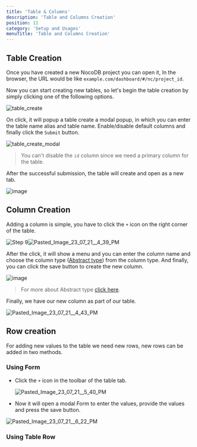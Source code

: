 ```yaml
---
title: 'Table & Columns'
description: 'Table and Columns Creation'
position: 11
category: 'Setup and Usages'
menuTitle: 'Table and Columns Creation'
---
```



## Table Creation

Once you have created a new NocoDB project you can open it, In the browser, the URL would be like `example.com/dashboard/#/nc/project_id`.  

Now you can start creating new tables, so let's begin the table creation by simply clicking one of the following options.

![table_create](https://user-images.githubusercontent.com/61551451/126771744-063f22da-6def-43fe-b9ef-1744d104db9d.png)

 On click, it will popup a table create a modal popup, in which you can enter the table name alias and table name. Enable/disable default columns and finally click the `Submit` button.
 
![table_create_modal](https://user-images.githubusercontent.com/61551451/126772859-5a301c45-d830-4df2-a05a-43b15dd77728.png)

> You can't disable the `id` column since we need a primary column for the table.

After the successful submission, the table will create and open as a new tab.

![image](https://user-images.githubusercontent.com/61551451/126773614-c945f654-cba8-4dd6-bd5e-d74890543d11.png)

## Column Creation

Adding a column is simple, you have to click the `+` icon on the right corner of the table.

![Step 9](../../static/s3/9.png)![Pasted_Image_23_07_21__4_39_PM](https://user-images.githubusercontent.com/61551451/126773798-4470d632-69e0-4f5f-803b-e3597715fe22.png)

After the click, it will show a menu and you can enter the column name and choose the column type ([Abstract type](./abstract-types)) from the column type. And finally, you can click the save button to create the new column.

![image](https://user-images.githubusercontent.com/61551451/126774157-ae9af236-e1ad-4a54-adb7-1b96775cae57.png)

> For more about Abstract type [click here](./abstract-types).


Finally, we have our new column as part of our table.


![Pasted_Image_23_07_21__4_43_PM](https://user-images.githubusercontent.com/61551451/126774276-e947f510-2fe1-4595-afc1-a31d2c35a69a.png)


## Row creation

For adding new values to the table we need new rows, new rows can be added in two methods.

### Using Form

- Click the `+` icon in the toolbar of the table tab.

	![Pasted_Image_23_07_21__5_40_PM](https://user-images.githubusercontent.com/61551451/126783882-abd7e1dc-f13f-49bf-b44d-e66a06aacf5d.png)
-  Now it will open a modal Form to enter the values, provide the values and press the save button.


![Pasted_Image_23_07_21__6_22_PM](https://user-images.githubusercontent.com/61551451/126784347-b82f9dfd-4c6d-4d65-be07-80e051ff19de.png)







### Using Table Row



